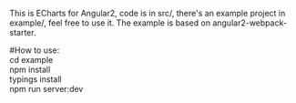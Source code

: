 This is ECharts for Angular2, code is in src/, there's an example project in example/, feel free to use it.
The example is based on angular2-webpack-starter.

#How to use:</br>
cd example</br>
npm install</br>
typings install</br>
npm run server:dev</br>



